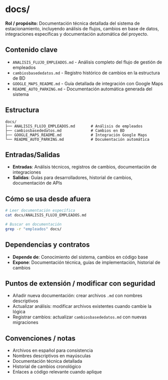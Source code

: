 # docs/

**Rol / propósito:** Documentación técnica detallada del sistema de estacionamiento, incluyendo análisis de flujos, cambios en base de datos, integraciones específicas y documentación automática del proyecto.

## Contenido clave
- `ANALISIS_FLUJO_EMPLEADOS.md` - Análisis completo del flujo de gestión de empleados
- `cambiosbasededatos.md` - Registro histórico de cambios en la estructura de BD
- `GOOGLE_MAPS_README.md` - Guía detallada de integración con Google Maps
- `README_AUTO_PARKING.md` - Documentación automática generada del sistema

## Estructura

```
docs/
├── ANALISIS_FLUJO_EMPLEADOS.md       # Análisis de empleados
├── cambiosbasededatos.md             # Cambios en BD
├── GOOGLE_MAPS_README.md             # Integración Google Maps
└── README_AUTO_PARKING.md            # Documentación automática
```

## Entradas/Salidas

- **Entradas**: Análisis técnicos, registros de cambios, documentación de integraciones
- **Salidas**: Guías para desarrolladores, historial de cambios, documentación de APIs

## Cómo se usa desde afuera

```bash
# Leer documentación específica
cat docs/ANALISIS_FLUJO_EMPLEADOS.md

# Buscar en documentación
grep -r "empleados" docs/
```

## Dependencias y contratos

- **Depende de**: Conocimiento del sistema, cambios en código base
- **Expone**: Documentación técnica, guías de implementación, historial de cambios

## Puntos de extensión / modificar con seguridad

- Añadir nueva documentación: crear archivos `.md` con nombres descriptivos
- Actualizar análisis: modificar archivos existentes cuando cambie la lógica
- Registrar cambios: actualizar `cambiosbasededatos.md` con nuevas migraciones

## Convenciones / notas

- Archivos en español para consistencia
- Nombres descriptivos en mayúsculas
- Documentación técnica detallada
- Historial de cambios cronológico
- Enlaces a código relevante cuando aplique

